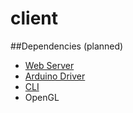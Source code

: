 # client

##Dependencies (planned)
  - [Web Server](https://github.com/go-martini/martini)
  - [Arduino Driver](https://github.com/tarm/serial)
  - [CLI](https://github.com/codegangsta/cli)
  - OpenGL
